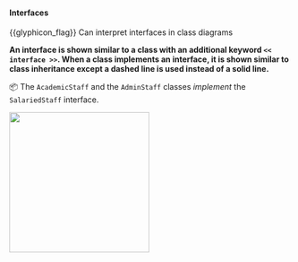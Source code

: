 <div id="title">

#### Interfaces

</div>

<span id="prereqs"></span>

<span id="outcomes">{{glyphicon_flag}} Can interpret interfaces in class diagrams</span>

<div id="body">

**An interface is shown similar to a class with an additional keyword `<< interface >>`. When a class implements an interface, it is shown similar to class inheritance except a dashed line is used instead of a solid line.** 

<tip-box>

:package: The `AcademicStaff` and the `AdminStaff` classes _implement_ the `SalariedStaff` interface.

<img src="{{baseUrl}}/uml/classDiagrams/interfaces/what/images/staff.png" height="250" />
<p/>

</tip-box>

</div>

<div id="extras">
</div>